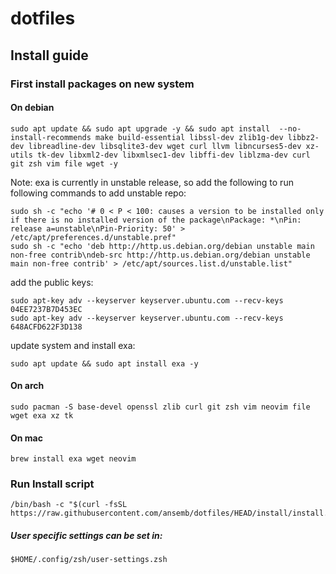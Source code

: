 # dotfiles

## Install guide

### First install packages on new system

#### On debian
```
sudo apt update && sudo apt upgrade -y && sudo apt install  --no-install-recommends make build-essential libssl-dev zlib1g-dev libbz2-dev libreadline-dev libsqlite3-dev wget curl llvm libncurses5-dev xz-utils tk-dev libxml2-dev libxmlsec1-dev libffi-dev liblzma-dev curl git zsh vim file wget -y
```

Note: exa is currently in unstable release, so add the following to run following commands to add unstable repo:
```
sudo sh -c "echo '# 0 < P < 100: causes a version to be installed only if there is no installed version of the package\nPackage: *\nPin: release a=unstable\nPin-Priority: 50' > /etc/apt/preferences.d/unstable.pref"
sudo sh -c "echo 'deb http://http.us.debian.org/debian unstable main non-free contrib\ndeb-src http://http.us.debian.org/debian unstable main non-free contrib' > /etc/apt/sources.list.d/unstable.list"
```

add the public keys:
```
sudo apt-key adv --keyserver keyserver.ubuntu.com --recv-keys 04EE7237B7D453EC
sudo apt-key adv --keyserver keyserver.ubuntu.com --recv-keys 648ACFD622F3D138
```
update system and install exa:
```
sudo apt update && sudo apt install exa -y
```

#### On arch
```
sudo pacman -S base-devel openssl zlib curl git zsh vim neovim file wget exa xz tk
```

#### On mac
```
brew install exa wget neovim
```

### Run Install script
```
/bin/bash -c "$(curl -fsSL https://raw.githubusercontent.com/ansemb/dotfiles/HEAD/install/install.sh)"
```

##### User specific settings can be set in:
```
$HOME/.config/zsh/user-settings.zsh
```
